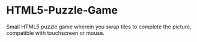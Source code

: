 # HTML5-Puzzle-Game

Small HTML5 puzzle game wherein you swap tiles to complete the picture, compatible with touchscreen or mouse.
